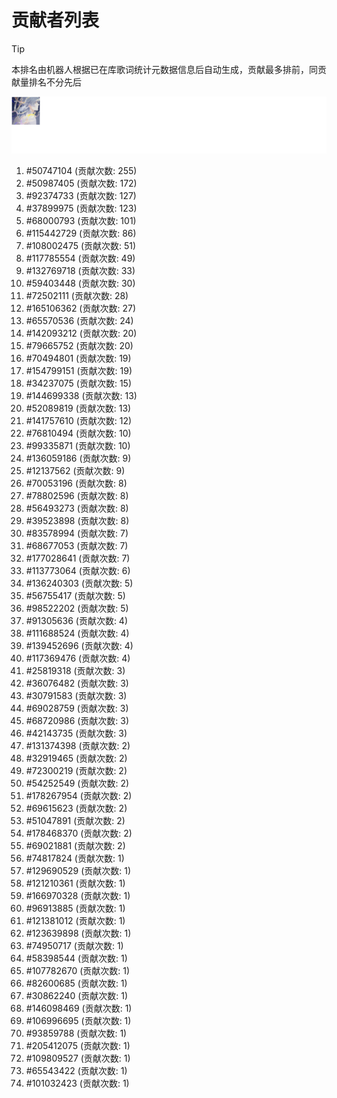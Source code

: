 # 贡献者列表

> [!TIP]
> 本排名由机器人根据已在库歌词统计元数据信息后自动生成，贡献最多排前，同贡献量排名不分先后

![贡献者头像画廊](./CONTRIBUTORS.svg)

1. #50747104 (贡献次数: 255)
2. #50987405 (贡献次数: 172)
3. #92374733 (贡献次数: 127)
4. #37899975 (贡献次数: 123)
5. #68000793 (贡献次数: 101)
6. #115442729 (贡献次数: 86)
7. #108002475 (贡献次数: 51)
8. #117785554 (贡献次数: 49)
9. #132769718 (贡献次数: 33)
10. #59403448 (贡献次数: 30)
11. #72502111 (贡献次数: 28)
12. #165106362 (贡献次数: 27)
13. #65570536 (贡献次数: 24)
14. #142093212 (贡献次数: 20)
15. #79665752 (贡献次数: 20)
16. #70494801 (贡献次数: 19)
17. #154799151 (贡献次数: 19)
18. #34237075 (贡献次数: 15)
19. #144699338 (贡献次数: 13)
20. #52089819 (贡献次数: 13)
21. #141757610 (贡献次数: 12)
22. #76810494 (贡献次数: 10)
23. #99335871 (贡献次数: 10)
24. #136059186 (贡献次数: 9)
25. #12137562 (贡献次数: 9)
26. #70053196 (贡献次数: 8)
27. #78802596 (贡献次数: 8)
28. #56493273 (贡献次数: 8)
29. #39523898 (贡献次数: 8)
30. #83578994 (贡献次数: 7)
31. #68677053 (贡献次数: 7)
32. #177028641 (贡献次数: 7)
33. #113773064 (贡献次数: 6)
34. #136240303 (贡献次数: 5)
35. #56755417 (贡献次数: 5)
36. #98522202 (贡献次数: 5)
37. #91305636 (贡献次数: 4)
38. #111688524 (贡献次数: 4)
39. #139452696 (贡献次数: 4)
40. #117369476 (贡献次数: 4)
41. #25819318 (贡献次数: 3)
42. #36076482 (贡献次数: 3)
43. #30791583 (贡献次数: 3)
44. #69028759 (贡献次数: 3)
45. #68720986 (贡献次数: 3)
46. #42143735 (贡献次数: 3)
47. #131374398 (贡献次数: 2)
48. #32919465 (贡献次数: 2)
49. #72300219 (贡献次数: 2)
50. #54252549 (贡献次数: 2)
51. #178267954 (贡献次数: 2)
52. #69615623 (贡献次数: 2)
53. #51047891 (贡献次数: 2)
54. #178468370 (贡献次数: 2)
55. #69021881 (贡献次数: 2)
56. #74817824 (贡献次数: 1)
57. #129690529 (贡献次数: 1)
58. #121210361 (贡献次数: 1)
59. #166970328 (贡献次数: 1)
60. #96913885 (贡献次数: 1)
61. #121381012 (贡献次数: 1)
62. #123639898 (贡献次数: 1)
63. #74950717 (贡献次数: 1)
64. #58398544 (贡献次数: 1)
65. #107782670 (贡献次数: 1)
66. #82600685 (贡献次数: 1)
67. #30862240 (贡献次数: 1)
68. #146098469 (贡献次数: 1)
69. #106996695 (贡献次数: 1)
70. #93859788 (贡献次数: 1)
71. #205412075 (贡献次数: 1)
72. #109809527 (贡献次数: 1)
73. #65543422 (贡献次数: 1)
74. #101032423 (贡献次数: 1)
